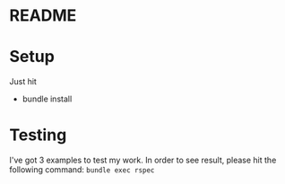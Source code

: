 # README

# Setup

Just hit 
* bundle install

# Testing
I've got 3 examples to test my work. In order to see result, please hit the following command:
`bundle exec rspec`

